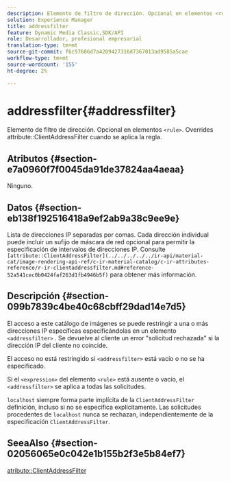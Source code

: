 ```yaml
---
description: Elemento de filtro de dirección. Opcional en elementos <rule> . Anula el atributo ClientAddressFilter cuando se aplica la regla.
solution: Experience Manager
title: addressfilter
feature: Dynamic Media Classic,SDK/API
role: Desarrollador, profesional empresarial
translation-type: tm+mt
source-git-commit: f6c97606d7a4209427316d7367013ad9585a5cae
workflow-type: tm+mt
source-wordcount: '155'
ht-degree: 2%

---
```



# addressfilter{#addressfilter}

Elemento de filtro de dirección. Opcional en elementos `<rule>`. Overrides attribute::ClientAddressFilter cuando se aplica la regla.

## Atributos {#section-e7a0960f7f0045da91de37824aa4aeaa}

Ninguno.

## Datos {#section-eb138f192516418a9ef2ab9a38c9ee9e}

Lista de direcciones IP separadas por comas. Cada dirección individual puede incluir un sufijo de máscara de red opcional para permitir la especificación de intervalos de direcciones IP. Consulte ` [attribute::ClientAddressFilter](../../../../../ir-api/material-cat/image-rendering-api-ref/c-ir-material-catalog/c-ir-attributes-reference/r-ir-clientaddressfilter.md#reference-52a541cec0b0424faf263d1fb4946b5f)` para obtener más información.

## Descripción {#section-099b7839c4be40c68cbff29dad14e7d5}

El acceso a este catálogo de imágenes se puede restringir a una o más direcciones IP específicas especificándolas en un elemento `<addressfilter>` . Se devuelve al cliente un error &quot;solicitud rechazada&quot; si la dirección IP del cliente no coincide.

El acceso no está restringido si `<addressfilter>` está vacío o no se ha especificado.

Si el `<expression>` del elemento `<rule>` está ausente o vacío, el `<addressfilter>` se aplica a todas las solicitudes.

`localhost` siempre forma parte implícita de la  `ClientAddressFilter` definición, incluso si no se especifica explícitamente. Las solicitudes procedentes de `localhost` nunca se rechazan, independientemente de la especificación `ClientAddressFilter`.

## SeeaAlso {#section-02056065e0c042e1b155b2f3e5b84ef7}

[atributo::ClientAddressFilter](../../../../../ir-api/material-cat/image-rendering-api-ref/c-ir-material-catalog/c-ir-attributes-reference/r-ir-clientaddressfilter.md#reference-52a541cec0b0424faf263d1fb4946b5f)
